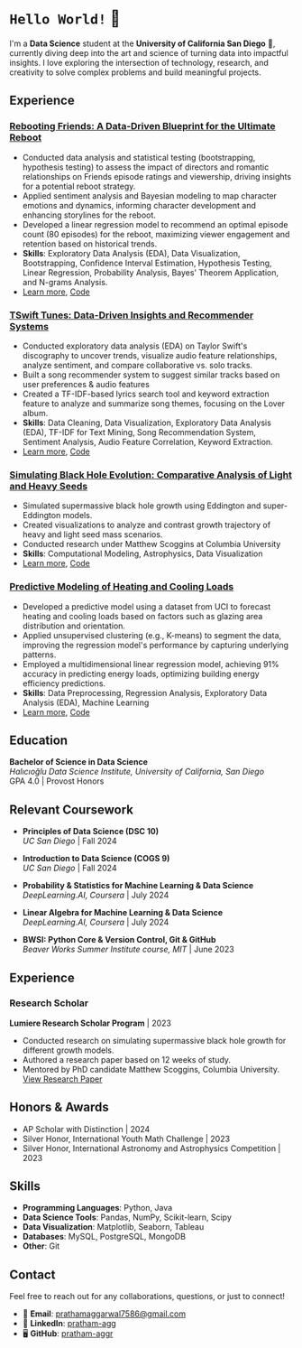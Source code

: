 # `Hello World!` 👋  

I'm a **Data Science** student at the **University of California San Diego** 🔱, currently diving deep into the art and science of turning data into impactful insights. I love exploring the intersection of technology, research, and creativity to solve complex problems and build meaningful projects.  

## Experience

### [**Rebooting Friends: A Data-Driven Blueprint for the Ultimate Reboot** ](https://pratham-aggr.github.io/Rebooting-Friends/)
   - Conducted data analysis and statistical testing (bootstrapping, hypothesis testing) to assess the impact of directors and romantic relationships on Friends episode ratings and viewership, driving insights for a potential reboot strategy.
   - Applied sentiment analysis and Bayesian modeling to map character emotions and dynamics, informing character development and enhancing storylines for the reboot.
  - Developed a linear regression model to recommend an optimal episode count (80 episodes) for the reboot, maximizing viewer engagement and retention based on historical trends.
   - **Skills**: Exploratory Data Analysis (EDA), Data Visualization, Bootstrapping, Confidence Interval Estimation, Hypothesis Testing, Linear Regression, Probability Analysis, Bayes' Theorem Application, and N-grams Analysis.
   - [Learn more](https://pratham-aggr.github.io/Rebooting-Friends/), [Code](https://github.com/pratham-aggr/Rebooting-Friends)

### [**TSwift Tunes: Data-Driven Insights and Recommender Systems**](https://pratham-aggr.github.io/TSwift-Tunes/)
- Conducted exploratory data analysis (EDA) on Taylor Swift's discography to uncover trends, visualize audio feature relationships, analyze sentiment, and compare collaborative vs. solo tracks.
- Built a song recommender system to suggest similar tracks based on user preferences & audio features
- Created a TF-IDF-based lyrics search tool and keyword extraction feature to analyze and summarize song themes, focusing on the Lover album.
- **Skills**: Data Cleaning, Data Visualization, Exploratory Data Analysis (EDA), TF-IDF for Text Mining, Song Recommendation System, Sentiment Analysis, Audio Feature Correlation, Keyword Extraction.
- [Learn more](https://pratham-aggr.github.io/TSwift-Tunes/), [Code](https://github.com/pratham-aggr/TSwift-Tunes)

### [**Simulating Black Hole Evolution: Comparative Analysis of Light and Heavy Seeds**](https://pratham-aggr.github.io/Black-Hole-Growth/)
- Simulated supermassive black hole growth using Eddington and super-Eddington models.
- Created visualizations to analyze and contrast growth trajectory of heavy and light seed mass scenarios.
- Conducted research under Matthew Scoggins at Columbia University
- **Skills**: Computational Modeling, Astrophysics, Data Visualization
- [Learn more](https://pratham-aggr.github.io/Black-Hole-Growth/), [Code](https://github.com/pratham-aggr/Black-Hole-Growth)


### [**Predictive Modeling of Heating and Cooling Loads**](https://pratham-aggr.github.io/Energy-Efficiency/)
- Developed a predictive model using a dataset from UCI to forecast heating and cooling loads based on factors such as glazing area distribution and orientation.
- Applied unsupervised clustering (e.g., K-means) to segment the data, improving the regression model's performance by capturing underlying patterns.
- Employed a multidimensional linear regression model, achieving 91% accuracy in predicting energy loads, optimizing building energy efficiency predictions.
- **Skills**: Data Preprocessing, Regression Analysis, Exploratory Data Analysis (EDA), Machine Learning
- [Learn more](https://pratham-aggr.github.io/Energy-Efficiency/), [Code](https://github.com/pratham-aggr/Energy-Efficiency)


## Education

**Bachelor of Science in Data Science**  
*Halıcıoğlu Data Science Institute, University of California, San Diego*  
   GPA 4.0 | Provost Honors


## Relevant Coursework

- **Principles of Data Science (DSC 10)**  
  *UC San Diego* | Fall 2024 

- **Introduction to Data Science (COGS 9)**  
  *UC San Diego* | Fall 2024

- **Probability & Statistics for Machine Learning & Data Science**  
  *DeepLearning.AI, Coursera* | July 2024

- **Linear Algebra for Machine Learning & Data Science**  
  *DeepLearning.AI, Coursera* | July 2024

- **BWSI: Python Core & Version Control, Git & GitHub**  
  *Beaver Works Summer Institute course, MIT* | June 2023

## Experience

### **Research Scholar**  
**Lumiere Research Scholar Program** | 2023  
- Conducted research on simulating supermassive black hole growth for different growth models.
- Authored a research paper based on 12 weeks of study.
- Mentored by PhD candidate Matthew Scoggins, Columbia University.  
  [View Research Paper](link-to-paper)


## Honors & Awards
- AP Scholar with Distinction | 2024
- Silver Honor, International Youth Math Challenge | 2023
- Silver Honor, International Astronomy and Astrophysics Competition | 2023

## Skills

- **Programming Languages**: Python, Java
- **Data Science Tools**: Pandas, NumPy, Scikit-learn, Scipy
- **Data Visualization**: Matplotlib, Seaborn, Tableau
- **Databases**: MySQL, PostgreSQL, MongoDB
- **Other**: Git

## Contact

Feel free to reach out for any collaborations, questions, or just to connect!  

- 📧 **Email**: [prathamaggarwal7586@gmail.com](mailto:prathamaggarwal7586@gmail.com)  
- 💼 **LinkedIn**: [pratham-agg](https://www.linkedin.com/in/pratham-agg?lipi=urn%3Ali%3Apage%3Ad_flagship3_profile_view_base_contact_details%3BLVQ74PPwRKGBbq5TP54OZw%3D%3D)  
- 🖥️ **GitHub**: [pratham-aggr](https://github.com/pratham-aggr)  


